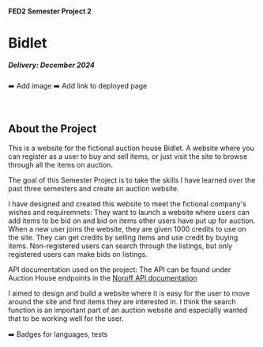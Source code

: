 <a name="readme-top"></a>
#### FED2 Semester Project 2
# Bidlet

##### Delivery: December 2024


➡️ Add image
➡️ Add link to deployed page

<br>

## About the Project

This is a website for the fictional auction house Bidlet. A website where you can register as a user to buy and sell items, or just visit the site to browse through all the items on auction. 

The goal of this Semester Project is to take the skills I have learned over the past three semesters and create an auction website.

I have designed and created this website to meet the fictional company's wishes and requiremnets: 
They want to launch a website where users can add items to be bid on and bid on items other users have put up for auction. When a new user joins the website, they are given 1000 credits to use on the site. They can get credits by selling items and use credit by buying items. Non-registered users can search through the listings, but only registered users can make bids on listings.

API documentation used on the project: 
The API can be found under Auction House endpoints in the [Noroff API documentation](https://docs.noroff.dev/docs/v2)

I aimed to design and build a website where it is easy for the user to move around the site and find items they are interested in. I think the search function is an important part of an auction website and especially wanted that to be working well for the user.   

➡️ Badges for languages, tests
